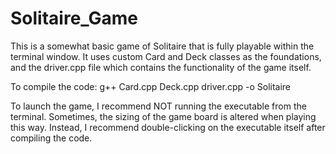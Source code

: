 # Solitaire_Game

This is a somewhat basic game of Solitaire that is fully playable within the terminal window. It uses custom Card and Deck classes as the foundations, and the driver.cpp file which contains the functionality of the game itself.

To compile the code: g++ Card.cpp Deck.cpp driver.cpp -o Solitaire

To launch the game, I recommend NOT running the executable from the terminal. Sometimes, the sizing of the game board is altered when playing this way. Instead, I recommend double-clicking on the executable itself after compiling the code.
